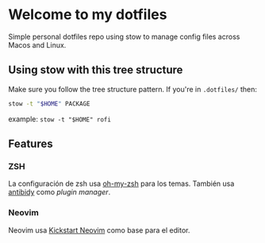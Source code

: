  # Welcome to my dotfiles

 Simple personal dotfiles repo using stow to manage config files across Macos and Linux.

## Using stow with this tree structure

Make sure you follow the tree structure pattern.
If you're in `.dotfiles/` then:

```bash
stow -t "$HOME" PACKAGE
```

example: `stow -t "$HOME" rofi`

## Features

### ZSH

La configuración de zsh usa [oh-my-zsh](https://ohmyz.sh/) para los temas.
También usa [antibidy](https://getantibody.github.io/) como *plugin manager*.

### Neovim

Neovim usa [Kickstart Neovim](https://github.com/nvim-lua/kickstart.nvim/tree/master) como base para el editor.
